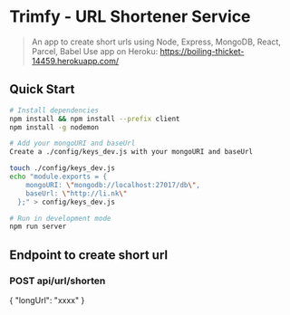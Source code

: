 # Trimfy - URL Shortener Service

> An app to create short urls using Node, Express, MongoDB, React, Parcel, Babel
> Use app on Heroku: https://boiling-thicket-14459.herokuapp.com/

## Quick Start

```bash
# Install dependencies
npm install && npm install --prefix client
npm install -g nodemon

# Add your mongoURI and baseUrl
Create a ./config/keys_dev.js with your mongoURI and baseUrl

touch ./config/keys_dev.js
echo "module.exports = {
    mongoURI: \"mongodb://localhost:27017/db\",
    baseUrl: \"http://li.nk\"
  };" > config/keys_dev.js

# Run in development mode
npm run server
```

## Endpoint to create short url

### POST api/url/shorten

{ "longUrl": "xxxx" }
